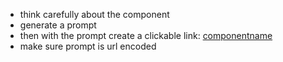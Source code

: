 - think carefully about the component
- generate a prompt
- then with the prompt create a clickable link: [componentname](https://v0.dev/chat?q={prompt})
- make sure prompt is url encoded